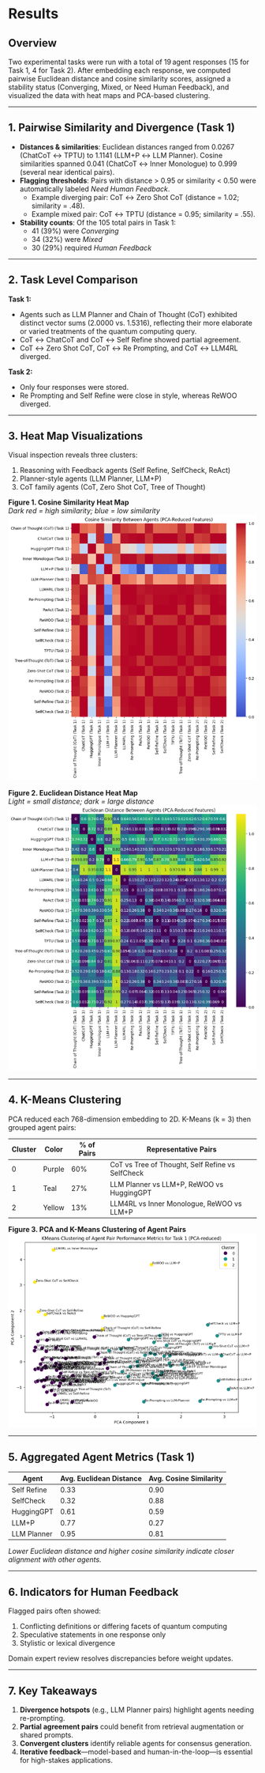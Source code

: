 # Results

## Overview

Two experimental tasks were run with a total of 19 agent responses (15 for Task 1, 4 for Task 2). After embedding each response, we computed pairwise Euclidean distance and cosine similarity scores, assigned a stability status (Converging, Mixed, or Need Human Feedback), and visualized the data with heat maps and PCA-based clustering.

---

## 1. Pairwise Similarity and Divergence (Task 1)

- **Distances & similarities**: Euclidean distances ranged from 0.0267 (ChatCoT ↔ TPTU) to 1.1141 (LLM+P ↔ LLM Planner). Cosine similarities spanned 0.041 (ChatCoT ↔ Inner Monologue) to 0.999 (several near identical pairs).
- **Flagging thresholds**: Pairs with distance > 0.95 or similarity < 0.50 were automatically labeled *Need Human Feedback*.
  - Example diverging pair: CoT ↔ Zero Shot CoT (distance = 1.02; similarity = .48).
  - Example mixed pair: CoT ↔ TPTU (distance = 0.95; similarity = .55).
- **Stability counts**: Of the 105 total pairs in Task 1:
  - 41 (39%) were *Converging*
  - 34 (32%) were *Mixed*
  - 30 (29%) required *Human Feedback*

---

## 2. Task Level Comparison

**Task 1:**
- Agents such as LLM Planner and Chain of Thought (CoT) exhibited distinct vector sums (2.0000 vs. 1.5316), reflecting their more elaborate or varied treatments of the quantum computing query.
- CoT ↔ ChatCoT and CoT ↔ Self Refine showed partial agreement.
- CoT ↔ Zero Shot CoT, CoT ↔ Re Prompting, and CoT ↔ LLM4RL diverged.

**Task 2:**
- Only four responses were stored.
- Re Prompting and Self Refine were close in style, whereas ReWOO diverged.

---

## 3. Heat Map Visualizations

Visual inspection reveals three clusters:
1. Reasoning with Feedback agents (Self Refine, SelfCheck, ReAct)
2. Planner-style agents (LLM Planner, LLM+P)
3. CoT family agents (CoT, Zero Shot CoT, Tree of Thought)

**Figure 1. Cosine Similarity Heat Map**  
_Dark red = high similarity; blue = low similarity_  
![Cosine Similarity Heat Map](../figures/Picture1.png)

**Figure 2. Euclidean Distance Heat Map**  
_Light = small distance; dark = large distance_  
![Euclidean Distance Heat Map](../figures/Picture2.png)

---

## 4. K-Means Clustering

PCA reduced each 768-dimension embedding to 2D. K-Means (k = 3) then grouped agent pairs:

| Cluster | Color  | % of Pairs | Representative Pairs                             |
|---------|--------|-------------|--------------------------------------------------|
| 0       | Purple | 60%         | CoT vs Tree of Thought, Self Refine vs SelfCheck |
| 1       | Teal   | 27%         | LLM Planner vs LLM+P, ReWOO vs HuggingGPT        |
| 2       | Yellow | 13%         | LLM4RL vs Inner Monologue, ReWOO vs LLM+P        |

**Figure 3. PCA and K-Means Clustering of Agent Pairs**  
![KMeans Clustering](../figures/Picture3.png)

---

## 5. Aggregated Agent Metrics (Task 1)

| Agent        | Avg. Euclidean Distance | Avg. Cosine Similarity |
|--------------|--------------------------|-------------------------|
| Self Refine  | 0.33                     | 0.90                    |
| SelfCheck    | 0.32                     | 0.88                    |
| HuggingGPT   | 0.61                     | 0.59                    |
| LLM+P        | 0.77                     | 0.27                    |
| LLM Planner  | 0.95                     | 0.81                    |

_Lower Euclidean distance and higher cosine similarity indicate closer alignment with other agents._

---

## 6. Indicators for Human Feedback

Flagged pairs often showed:
1. Conflicting definitions or differing facets of quantum computing
2. Speculative statements in one response only
3. Stylistic or lexical divergence

Domain expert review resolves discrepancies before weight updates.

---

## 7. Key Takeaways

1. **Divergence hotspots** (e.g., LLM Planner pairs) highlight agents needing re-prompting.
2. **Partial agreement pairs** could benefit from retrieval augmentation or shared prompts.
3. **Convergent clusters** identify reliable agents for consensus generation.
4. **Iterative feedback**—model-based and human-in-the-loop—is essential for high-stakes applications.

